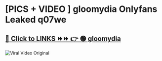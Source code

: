 
 # [PICS + VIDEO ] gloomydia Onlyfans Leaked q07we

## <h2><a href="https://clipsfans.com/gloomydia&ref=git">🔗 Click to LINKS ⏩⏩ 👉 🟢 gloomydia </a></h2>

<a href="https://clipsfans.com/gloomydia&ref=git" rel="nofollow" data-target="animated-image.originalLink"><img src="https://i.ibb.co.com/xMMVF88/686577567.gif" alt="Viral Video Original" style="max-width: 100%; display: inline-block;" data-target="animated-image.originalImage"></a>

